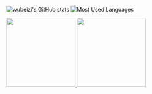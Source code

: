 ![wubeizi's GitHub stats](https://github-readme-stats.vercel.app/api?username=wubeizi&show_icons=true&theme=transparent&count_private=true)
![Most Used Languages](https://github-readme-stats.vercel.app/api/top-langs/?username=wubeizi&theme=transparent&layout=donut)</br>

<!--
**wubeizi/wubeizi** is a ✨ _special_ ✨ repository because its `README.md` (this file) appears on your GitHub profile.

Here are some ideas to get you started:

- 🔭 I’m currently working on ...
- 🌱 I’m currently learning ...
- 👯 I’m looking to collaborate on ...
- 🤔 I’m looking for help with ...
- 💬 Ask me about ...
- 📫 How to reach me: ...
- 😄 Pronouns: ...
- ⚡ Fun fact: ...
-->
<a href="https://github.com/wubeizi">
  <img height="180em" src="https://github-readme-stats.vercel.app/api?username=wubeizi&show_icons=true&theme=transparent&count_private=true" />
  <img height="180em" src="https://github-readme-stats.vercel.app/api/top-langs/?username=wubeizi&theme=transparent&layout=donut" />
</a>
</br>
